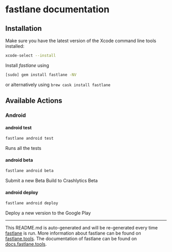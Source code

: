 # fastlane documentation

## Installation

Make sure you have the latest version of the Xcode command line tools installed:

```sh
xcode-select --install
```

Install _fastlane_ using

```sh
[sudo] gem install fastlane -NV
```

or alternatively using `brew cask install fastlane`

## Available Actions

### Android

#### android test

```sh
fastlane android test
```

Runs all the tests

#### android beta

```sh
fastlane android beta
```

Submit a new Beta Build to Crashlytics Beta

#### android deploy

```sh
fastlane android deploy
```

Deploy a new version to the Google Play

----

This README.md is auto-generated and will be re-generated every time [fastlane](https://fastlane.tools) is run.
More information about fastlane can be found on [fastlane.tools](https://fastlane.tools).
The documentation of fastlane can be found on [docs.fastlane.tools](https://docs.fastlane.tools).
